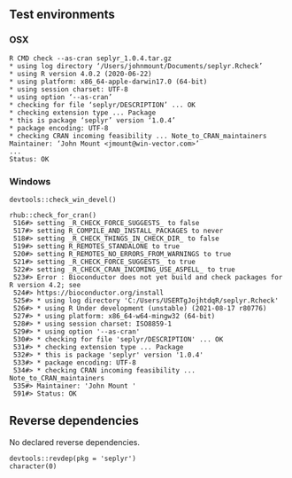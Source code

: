 

## Test environments

### OSX

    R CMD check --as-cran seplyr_1.0.4.tar.gz
    * using log directory ‘/Users/johnmount/Documents/seplyr.Rcheck’
    * using R version 4.0.2 (2020-06-22)
    * using platform: x86_64-apple-darwin17.0 (64-bit)
    * using session charset: UTF-8
    * using option ‘--as-cran’
    * checking for file ‘seplyr/DESCRIPTION’ ... OK
    * checking extension type ... Package
    * this is package ‘seplyr’ version ‘1.0.4’
    * package encoding: UTF-8
    * checking CRAN incoming feasibility ... Note_to_CRAN_maintainers
    Maintainer: ‘John Mount <jmount@win-vector.com>’
    ...
    Status: OK


### Windows

    devtools::check_win_devel()

    rhub::check_for_cran()
     516#> setting _R_CHECK_FORCE_SUGGESTS_ to false
     517#> setting R_COMPILE_AND_INSTALL_PACKAGES to never
     518#> setting _R_CHECK_THINGS_IN_CHECK_DIR_ to false
     519#> setting R_REMOTES_STANDALONE to true
     520#> setting R_REMOTES_NO_ERRORS_FROM_WARNINGS to true
     521#> setting _R_CHECK_FORCE_SUGGESTS_ to true
     522#> setting _R_CHECK_CRAN_INCOMING_USE_ASPELL_ to true
     523#> Error : Bioconductor does not yet build and check packages for R version 4.2; see
     524#> https://bioconductor.org/install
     525#> * using log directory 'C:/Users/USERTgJojhtdqR/seplyr.Rcheck'
     526#> * using R Under development (unstable) (2021-08-17 r80776)
     527#> * using platform: x86_64-w64-mingw32 (64-bit)
     528#> * using session charset: ISO8859-1
     529#> * using option '--as-cran'
     530#> * checking for file 'seplyr/DESCRIPTION' ... OK
     531#> * checking extension type ... Package
     532#> * this is package 'seplyr' version '1.0.4'
     533#> * package encoding: UTF-8
     534#> * checking CRAN incoming feasibility ... Note_to_CRAN_maintainers
     535#> Maintainer: 'John Mount '
     591#> Status: OK

## Reverse dependencies

No declared reverse dependencies.

    devtools::revdep(pkg = 'seplyr')
    character(0)
